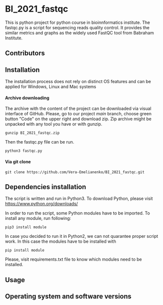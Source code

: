 # BI_2021_fastqc

This is python project for python course in bioinnformatics institute. The fastqc.py is a script for sequencing reads quality control. It provides the similar metrics and graphs as the widely used FastQC tool from Babraham Institute. 

## Contributors

## Installation

The installation process does not rely on distinct OS features and can be applied for Windows, Linux and Mac systems

#### Archive downloading

The archive with the content of the project can be downloaded via visual interface of GitHub. Please, go to our project *main* branch, choose green button "Code" on the upper right and download zip. Zip archive might be unpacked with any tool you have or with gunzip.

`gunzip BI_2021_fastqc.zip`

Then the fastqc.py file can be run.

`python3 fastqc.py`

#### Via git clone

`git clone https://github.com/Vera-Emelianenko/BI_2021_fastqc.git`

## Dependencies installation

The script is written and run in Python3. To download Python, please visit https://www.python.org/downloads/

In order to run the script, some Python modules have to be imported. To install any module, run following:

`pip3 install module`

In case you decided to run it in Python2, we can not quarantee proper script work. In this case the modules have to be installed with 

`pip install module`

Please, visit requirements.txt file to know which modules need to be installed.

## Usage

## Operating system and software versions

